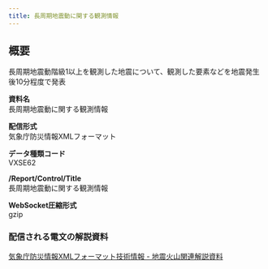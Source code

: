 ```yaml
---
title: 長周期地震動に関する観測情報
---
```


## 概要
長周期地震動階級1以上を観測した地震について、観測した要素などを地震発生後10分程度で発表

**資料名** <br/>
長周期地震動に関する観測情報

**配信形式** <br/>
気象庁防災情報XMLフォーマット

**データ種類コード** <br/>
VXSE62

**/Report/Control/Title** <br/>
長周期地震動に関する観測情報

**WebSocket圧縮形式** <br/>
gzip

### 配信される電文の解説資料
[気象庁防災情報XMLフォーマット技術情報 - 地震火山関連解説資料](https://dmdata.jp/doc/jma/manual/0101-0183.pdf#page=139)

